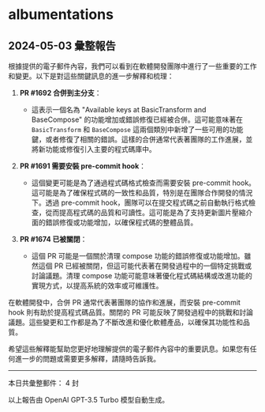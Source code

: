 # albumentations

## 2024-05-03 彙整報告

根據提供的電子郵件內容，我們可以看到在軟體開發團隊中進行了一些重要的工作和變更。以下是對這些關鍵訊息的進一步解釋和梳理：



1. **PR #1692 合併到主分支**：

   - 這表示一個名為 "Available keys at BasicTransform and BaseCompose" 的功能增加或錯誤修復已經被合併。這可能意味著在 `BasicTransform` 和 `BaseCompose` 這兩個類別中新增了一些可用的功能鍵，或者修復了相關的錯誤。這樣的合併通常代表著團隊的工作進展，並將新功能或修復引入主要的程式碼庫中。



2. **PR #1691 需要安裝 pre-commit hook**：

   - 這個變更可能是為了通過程式碼格式檢查而需要安裝 pre-commit hook。這可能是為了確保程式碼的一致性和品質，特別是在團隊合作開發的情況下。透過 pre-commit hook，團隊可以在提交程式碼之前自動執行格式檢查，從而提高程式碼的品質和可讀性。這可能是為了支持更新圖片壓縮介面的錯誤修復或功能增加，以確保程式碼的整體品質。



3. **PR #1674 已被關閉**：

   - 這個 PR 可能是一個關於清理 compose 功能的錯誤修復或功能增加。雖然這個 PR 已經被關閉，但這可能代表著在開發過程中的一個特定挑戰或討論議題。清理 compose 功能可能意味著優化程式碼結構或改進功能的實現方式，以提高系統的效率或可維護性。



在軟體開發中，合併 PR 通常代表著團隊的協作和進展，而安裝 pre-commit hook 則有助於提高程式碼品質。關閉的 PR 可能反映了開發過程中的挑戰和討論議題。這些變更和工作都是為了不斷改進和優化軟體產品，以確保其功能性和品質。



希望這些解釋能幫助您更好地理解提供的電子郵件內容中的重要訊息。如果您有任何進一步的問題或需要更多解釋，請隨時告訴我。



---



本日共彙整郵件： 4 封



以上報告由 OpenAI GPT-3.5 Turbo 模型自動生成。